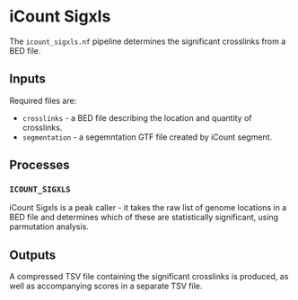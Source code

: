 # iCount Sigxls

The `icount_sigxls.nf` pipeline determines the significant crosslinks from a BED file.

## Inputs

Required files are:

- `crosslinks` - a BED file describing the location and quantity of crosslinks.
- `segmentation` - a segemntation GTF file created by iCount segment.

## Processes

### `ICOUNT_SIGXLS`

iCount Sigxls is a peak caller - it takes the raw list of genome locations in a BED file and determines which of these are statistically significant, using parmutation analysis.

## Outputs

A compressed TSV file containing the significant crosslinks is produced, as well as accompanying scores in a separate TSV file.